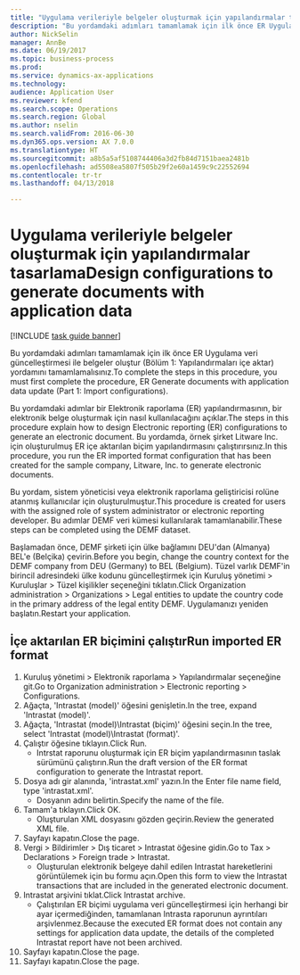```yaml
--- 
title: "Uygulama verileriyle belgeler oluşturmak için yapılandırmalar tasarlama"
description: "Bu yordamdaki adımları tamamlamak için ilk önce ER Uygulama veri güncelleştirmesi ile belgeler oluştur (Bölüm 1 - Yapılandırmaları içe aktar) yordamını tamamlamalısınız."
author: NickSelin
manager: AnnBe
ms.date: 06/19/2017
ms.topic: business-process
ms.prod: 
ms.service: dynamics-ax-applications
ms.technology: 
audience: Application User
ms.reviewer: kfend
ms.search.scope: Operations
ms.search.region: Global
ms.author: nselin
ms.search.validFrom: 2016-06-30
ms.dyn365.ops.version: AX 7.0.0
ms.translationtype: HT
ms.sourcegitcommit: a8b5a5af5108744406a3d2fb84d7151baea2481b
ms.openlocfilehash: ad5508ea5807f505b29f2e60a1459c9c22552694
ms.contentlocale: tr-tr
ms.lasthandoff: 04/13/2018

---
```

# <a name="design-configurations-to-generate-documents-with-application-data"></a><span data-ttu-id="4a0fa-103">Uygulama verileriyle belgeler oluşturmak için yapılandırmalar tasarlama</span><span class="sxs-lookup"><span data-stu-id="4a0fa-103">Design configurations to generate documents with application data</span></span>

[!INCLUDE [task guide banner](../../includes/task-guide-banner.md)]

<span data-ttu-id="4a0fa-104">Bu yordamdaki adımları tamamlamak için ilk önce ER Uygulama veri güncelleştirmesi ile belgeler oluştur (Bölüm 1: Yapılandırmaları içe aktar) yordamını tamamlamalısınız.</span><span class="sxs-lookup"><span data-stu-id="4a0fa-104">To complete the steps in this procedure, you must first complete the procedure, ER Generate documents with application data update (Part 1: Import configurations).</span></span>



<span data-ttu-id="4a0fa-105">Bu yordamdaki adımlar bir Elektronik raporlama (ER) yapılandırmasının, bir elektronik belge oluşturmak için nasıl kullanılacağını açıklar.</span><span class="sxs-lookup"><span data-stu-id="4a0fa-105">The steps in this procedure explain how to design Electronic reporting (ER) configurations to generate an electronic document.</span></span> <span data-ttu-id="4a0fa-106">Bu yordamda, örnek şirket Litware Inc. için oluşturulmuş ER içe aktarılan biçim yapılandırmasını çalıştırırsınız.</span><span class="sxs-lookup"><span data-stu-id="4a0fa-106">In this procedure, you run the ER imported format configuration that has been created for the sample company, Litware, Inc. to generate electronic documents.</span></span>



<span data-ttu-id="4a0fa-107">Bu yordam, sistem yöneticisi veya elektronik raporlama geliştiricisi rolüne atanmış kullanıcılar için oluşturulmuştur.</span><span class="sxs-lookup"><span data-stu-id="4a0fa-107">This procedure is created for users with the assigned role of system administrator or electronic reporting developer.</span></span> <span data-ttu-id="4a0fa-108">Bu adımlar DEMF veri kümesi kullanılarak tamamlanabilir.</span><span class="sxs-lookup"><span data-stu-id="4a0fa-108">These steps can be completed using the DEMF dataset.</span></span> 



<span data-ttu-id="4a0fa-109">Başlamadan önce, DEMF şirketi için ülke bağlamını DEU'dan (Almanya) BEL'e (Belçika) çevirin.</span><span class="sxs-lookup"><span data-stu-id="4a0fa-109">Before you begin, change the country context for the DEMF company from DEU (Germany) to BEL (Belgium).</span></span> <span data-ttu-id="4a0fa-110">Tüzel varlık DEMF'in birincil adresindeki ülke kodunu güncelleştirmek için Kuruluş yönetimi > Kuruluşlar > Tüzel kişilikler seçeneğini tıklatın.</span><span class="sxs-lookup"><span data-stu-id="4a0fa-110">Click Organization administration > Organizations > Legal entities to update the country code in the primary address of the legal entity DEMF.</span></span> <span data-ttu-id="4a0fa-111">Uygulamanızı yeniden başlatın.</span><span class="sxs-lookup"><span data-stu-id="4a0fa-111">Restart your application.</span></span>


## <a name="run-imported-er-format"></a><span data-ttu-id="4a0fa-112">İçe aktarılan ER biçimini çalıştır</span><span class="sxs-lookup"><span data-stu-id="4a0fa-112">Run imported ER format</span></span>
1. <span data-ttu-id="4a0fa-113">Kuruluş yönetimi > Elektronik raporlama > Yapılandırmalar seçeneğine git.</span><span class="sxs-lookup"><span data-stu-id="4a0fa-113">Go to Organization administration > Electronic reporting > Configurations.</span></span>
2. <span data-ttu-id="4a0fa-114">Ağaçta, 'Intrastat (model)' öğesini genişletin.</span><span class="sxs-lookup"><span data-stu-id="4a0fa-114">In the tree, expand 'Intrastat (model)'.</span></span>
3. <span data-ttu-id="4a0fa-115">Ağaçta, 'Intrastat (model)\Intrastat (biçim)' öğesini seçin.</span><span class="sxs-lookup"><span data-stu-id="4a0fa-115">In the tree, select 'Intrastat (model)\Intrastat (format)'.</span></span>
4. <span data-ttu-id="4a0fa-116">Çalıştır öğesine tıklayın.</span><span class="sxs-lookup"><span data-stu-id="4a0fa-116">Click Run.</span></span>
    * <span data-ttu-id="4a0fa-117">Intrstat raporunu oluşturmak için ER biçim yapılandırmasının taslak sürümünü çalıştırın.</span><span class="sxs-lookup"><span data-stu-id="4a0fa-117">Run the draft version of the ER format configuration to generate the Intrastat report.</span></span>  
5. <span data-ttu-id="4a0fa-118">Dosya adı gir alanında, 'intrastat.xml' yazın.</span><span class="sxs-lookup"><span data-stu-id="4a0fa-118">In the Enter file name field, type 'intrastat.xml'.</span></span>
    * <span data-ttu-id="4a0fa-119">Dosyanın adını belirtin.</span><span class="sxs-lookup"><span data-stu-id="4a0fa-119">Specify the name of the file.</span></span>  
6. <span data-ttu-id="4a0fa-120">Tamam'a tıklayın.</span><span class="sxs-lookup"><span data-stu-id="4a0fa-120">Click OK.</span></span>
    * <span data-ttu-id="4a0fa-121">Oluşturulan XML dosyasını gözden geçirin.</span><span class="sxs-lookup"><span data-stu-id="4a0fa-121">Review the generated XML file.</span></span>  
7. <span data-ttu-id="4a0fa-122">Sayfayı kapatın.</span><span class="sxs-lookup"><span data-stu-id="4a0fa-122">Close the page.</span></span>
8. <span data-ttu-id="4a0fa-123">Vergi > Bildirimler > Dış ticaret > Intrastat öğesine gidin.</span><span class="sxs-lookup"><span data-stu-id="4a0fa-123">Go to Tax > Declarations > Foreign trade > Intrastat.</span></span>
    * <span data-ttu-id="4a0fa-124">Oluşturulan elektronik belgeye dahil edilen Intrastat hareketlerini görüntülemek için bu formu açın.</span><span class="sxs-lookup"><span data-stu-id="4a0fa-124">Open this form to view the Intrastat transactions that are included in the generated electronic document.</span></span>  
9. <span data-ttu-id="4a0fa-125">Intrastat arşivini tıklat.</span><span class="sxs-lookup"><span data-stu-id="4a0fa-125">Click Intrastat archive.</span></span>
    * <span data-ttu-id="4a0fa-126">Çalıştırılan ER biçimi uygulama veri güncelleştirmesi için herhangi bir ayar içermediğinden, tamamlanan Intrasta raporunun ayrıntıları arşivlenmez.</span><span class="sxs-lookup"><span data-stu-id="4a0fa-126">Because the executed ER format does not contain any settings for application data update, the details of the completed Intrastat report have not been archived.</span></span>  
10. <span data-ttu-id="4a0fa-127">Sayfayı kapatın.</span><span class="sxs-lookup"><span data-stu-id="4a0fa-127">Close the page.</span></span>
11. <span data-ttu-id="4a0fa-128">Sayfayı kapatın.</span><span class="sxs-lookup"><span data-stu-id="4a0fa-128">Close the page.</span></span>


